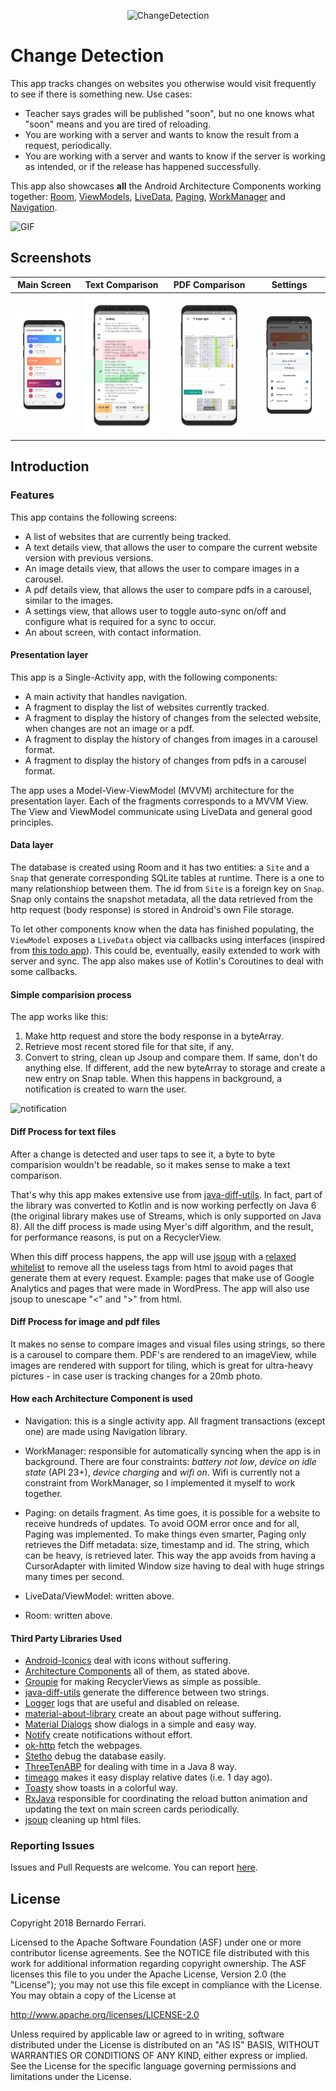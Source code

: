 <p align="center"><img src="logo/1024px.png" alt="ChangeDetection" height="200px"></p>

Change Detection
===================================

This app tracks changes on websites you otherwise would visit frequently to see if there is something new.
Use cases:
* Teacher says grades will be published "soon", but no one knows what "soon" means and you are tired of reloading.
* You are working with a server and wants to know the result from a request, periodically.
* You are working with a server and wants to know if the server is working as intended, or if the release has happened successfully.

This app also showcases **all** the Android Architecture Components working together: [Room](https://developer.android.com/topic/libraries/architecture/room.html), [ViewModels](https://developer.android.com/reference/android/arch/lifecycle/ViewModel.html), [LiveData](https://developer.android.com/reference/android/arch/lifecycle/LiveData.html), [Paging](https://developer.android.com/topic/libraries/architecture/paging/), [WorkManager](https://developer.android.com/topic/libraries/architecture/workmanager) and [Navigation](https://developer.android.com/topic/libraries/architecture/navigation/). 

 ![GIF](/.github/assets/card_gif.gif?raw=true)

## Screenshots

| Main Screen | Text Comparison | PDF Comparison | Settings |
|:-:|:-:|:-:|:-:|
| ![First](/.github/assets/main_screen.jpg?raw=true) | ![Sec](/.github/assets/diff_view_html.jpg?raw=true) | ![Third](/.github/assets/diff_view_pdf.jpg?raw=true) | ![Fourth](/.github/assets/settings.jpg?raw=true) |

Introduction
------------

### Features

This app contains the following screens:
* A list of websites that are currently being tracked.
* A text details view, that allows the user to compare the current website version with previous versions.
* An image details view, that allows the user to compare images in a carousel.
* A pdf details view, that allows the user to compare pdfs in a carousel, similar to the images.
* A settings view, that allows user to toggle auto-sync on/off and configure what is required for a sync to occur.
* An about screen, with contact information.

#### Presentation layer

This app is a Single-Activity app, with the following components:
* A main activity that handles navigation.
* A fragment to display the list of websites currently tracked.
* A fragment to display the history of changes from the selected website, when changes are not an image or a pdf.
* A fragment to display the history of changes from images in a carousel format.
* A fragment to display the history of changes from pdfs in a carousel format.

The app uses a Model-View-ViewModel (MVVM) architecture for the presentation layer. Each of the fragments corresponds to a MVVM View.
The View and ViewModel communicate using LiveData and general good principles.

#### Data layer

The database is created using Room and it has two entities: a `Site` and a `Snap` that generate corresponding SQLite tables at runtime.
There is a one to many relationshiop between them. The id from `Site` is a foreign key on `Snap`. Snap only contains the snapshot metadata, all the data retrieved from the http request (body response) is stored in Android's own File storage.

To let other components know when the data has finished populating, the `ViewModel` exposes a `LiveData` object via callbacks using interfaces (inspired from [this todo app](https://github.com/googlesamples/android-architecture/tree/dev-todo-mvvm-live)).
This could be, eventually, easily extended to work with server and sync. The app also makes use of Kotlin's Coroutines to deal with some callbacks.

#### Simple comparision process
The app works like this:

1. Make http request and store the body response in a byteArray.
2. Retrieve most recent stored file for that site, if any.
3. Convert to string, clean up Jsoup and compare them. If same, don't do anything else.
If different, add the new byteArray to storage and create a new entry on Snap table. When this happens in background, a notification is created to warn the user.

![notification](/.github/assets/notification.jpg?raw=true)


#### Diff Process for text files

After a change is detected and user taps to see it, a byte to byte comparision wouldn't be readable, so it makes sense to make a text comparison.

That's why this app makes extensive use from [java-diff-utils](https://github.com/wumpz/java-diff-utils).
In fact, part of the library was converted to Kotlin and is now working perfectly on Java 6 (the original library makes use of Streams, which is only supported on Java 8).
All the diff process is made using Myer's diff algorithm, and the result, for performance reasons, is put on a RecyclerView.

When this diff process happens, the app will use [jsoup](https://jsoup.org) with a [relaxed whitelist](https://jsoup.org/apidocs/org/jsoup/safety/Whitelist.html#relaxed--) to remove all the useless tags from html to avoid pages that generate them at every request.
Example: pages that make use of Google Analytics and pages that were made in WordPress.
The app will also use jsoup to unescape "<" and ">" from html.

#### Diff Process for image and pdf files

It makes no sense to compare images and visual files using strings, so there is a carousel to compare them. PDF's are rendered to an imageView, while images are rendered with support for tiling, which is great for ultra-heavy pictures - in case user is tracking changes for a 20mb photo.

#### How each Architecture Component is used
* Navigation: this is a single activity app. All fragment transactions (except one) are made using Navigation library.

* WorkManager: responsible for automatically syncing when the app is in background.
There are four constraints: *battery not low*, *device on idle state* (API 23+), *device charging* and *wifi on*.
Wifi is currently not a constraint from WorkManager, so I implemented it myself to work together.

* Paging: on details fragment. As time goes, it is possible for a website to receive hundreds of updates.
To avoid OOM error once and for all, Paging was implemented. To make things even smarter, Paging only retrieves the Diff metadata: size, timestamp and id. The string, which can be heavy, is retrieved later. This way the app avoids from having a CursorAdapter with limited Window size having to deal with huge strings many times per second.

* LiveData/ViewModel: written above.
* Room: written above.

#### Third Party Libraries Used

  * [Android-Iconics][1] deal with icons without suffering.
  * [Architecture Components][2] all of them, as stated above.
  * [Groupie][3] for making RecyclerViews as simple as possible.
  * [java-diff-utils][4] generate the difference between two strings.
  * [Logger][5] logs that are useful and disabled on release.
  * [material-about-library][6] create an about page without suffering.
  * [Material Dialogs][7] show dialogs in a simple and easy way.
  * [Notify][8] create notifications without effort.
  * [ok-http][9] fetch the webpages.
  * [Stetho][10] debug the database easily.
  * [ThreeTenABP][11] for dealing with time in a Java 8 way.
  * [timeago][12] makes it easy display relative dates (i.e. 1 day ago).
  * [Toasty][13] show toasts in a colorful way.
  * [RxJava][14] responsible for coordinating the reload button animation and updating the text on main screen cards periodically.
  * [jsoup][15] cleaning up html files.

[1]: https://github.com/mikepenz/Android-Iconics
[2]: https://developer.android.com/topic/libraries/architecture/
[3]: https://github.com/lisawray/groupie
[4]: https://github.com/wumpz/java-diff-utils
[5]: https://github.com/orhanobut/logger
[6]: https://github.com/daniel-stoneuk/material-about-library
[7]: https://github.com/afollestad/material-dialogs
[8]: https://github.com/Karn/notify
[9]: https://github.com/square/okhttp
[10]: http://facebook.github.io/stetho/
[11]: https://github.com/JakeWharton/ThreeTenABP
[12]: https://github.com/marlonlom/timeago
[13]: https://github.com/GrenderG/Toasty
[14]: https://github.com/ReactiveX/RxJava
[15]: https://github.com/ReactiveX/RxJava


### Reporting Issues

Issues and Pull Requests are welcome.
You can report [here](https://github.com/bernaferrari/ChangeDetection/issues).

License
-------

Copyright 2018 Bernardo Ferrari.

Licensed to the Apache Software Foundation (ASF) under one or more contributor
license agreements.  See the NOTICE file distributed with this work for
additional information regarding copyright ownership.  The ASF licenses this
file to you under the Apache License, Version 2.0 (the "License"); you may not
use this file except in compliance with the License.  You may obtain a copy of
the License at

http://www.apache.org/licenses/LICENSE-2.0

Unless required by applicable law or agreed to in writing, software
distributed under the License is distributed on an "AS IS" BASIS, WITHOUT
WARRANTIES OR CONDITIONS OF ANY KIND, either express or implied.  See the
License for the specific language governing permissions and limitations under
the License.
